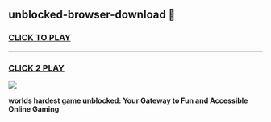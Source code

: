 
## unblocked-browser-download 👋
<h3>
<a href="https://premium.freeplayer.one?title=unblocked-browser-download&ref=14F">CLICK TO PLAY</a></h3>
<hr>

<h3>
<a href="https://premium.freeplayer.one?title=unblocked-browser-download&ref=14F">CLICK 2 PLAY</a>
  
</h3>

<a href="https://premium.freeplayer.one?title=unblocked-browser-download&ref=12F/"><img src="https://clearcache.store/games.png"></a>


**worlds hardest game unblocked: Your Gateway to Fun and Accessible Online Gaming**
